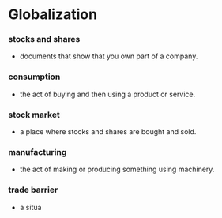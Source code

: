 # Globalization
### stocks and shares
- documents that show that you own part of a company.
### consumption
- the act of buying and then using a product or service.
### stock market
- a place where stocks and shares are bought and sold.
### manufacturing
- the act of making or producing something using machinery.
### trade barrier
-  a situa